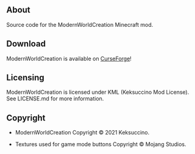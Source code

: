 ## About

Source code for the ModernWorldCreation Minecraft mod.

## Download

ModernWorldCreation is available on [CurseForge](https://www.curseforge.com/minecraft/mc-mods/modernworldcreation)!

## Licensing

ModernWorldCreation is licensed under KML (Keksuccino Mod License).<br>
See LICENSE.md for more information.

## Copyright

- ModernWorldCreation Copyright © 2021 Keksuccino.<br>

- Textures used for game mode buttons Copyright © Mojang Studios.
